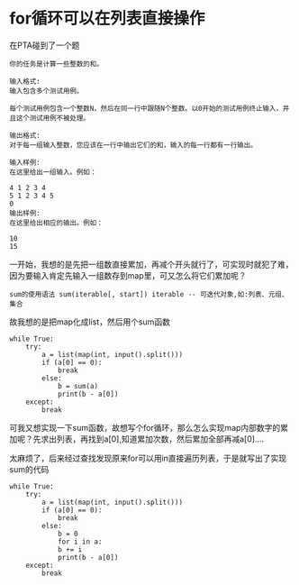# for循环可以在列表直接操作

在PTA碰到了一个题</br>
```
你的任务是计算一些整数的和。

输入格式:
输入包含多个测试用例。

每个测试用例包含一个整数N，然后在同一行中跟随N个整数。以0开始的测试用例终止输入，并且这个测试用例不被处理。

输出格式:
对于每一组输入整数，您应该在一行中输出它们的和，输入的每一行都有一行输出。

输入样例:
在这里给出一组输入。例如：

4 1 2 3 4
5 1 2 3 4 5
0
输出样例:
在这里给出相应的输出。例如：

10
15
```
一开始，我想的是先把一组数直接累加，再减个开头就行了，可实现时就犯了难，因为要输入肯定先输入一组数存到map里，可又怎么将它们累加呢？</br>

```
sum的使用语法 sum(iterable[, start]) iterable -- 可迭代对象,如:列表、元组、集合
```
故我想的是把map化成list，然后用个sum函数</br>
```
while True:
    try:
        a = list(map(int, input().split()))
        if (a[0] == 0):
            break
        else:
            b = sum(a)
            print(b - a[0])
    except:
        break
```

可我又想实现一下sum函数，故想写个for循环，那么怎么实现map内部数字的累加呢？先求出列表，再找到a[0],知道累加次数，然后累加全部再减a[0]....</br>

太麻烦了，后来经过查找发现原来for可以用in直接遍历列表，于是就写出了实现sum的代码</br>

```
while True:
    try:
        a = list(map(int, input().split()))
        if (a[0] == 0):
            break
        else:
            b = 0
            for i in a:
            b += i
            print(b - a[0])
    except:
        break

```
